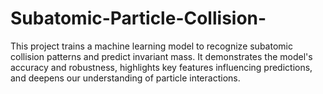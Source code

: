 # Subatomic-Particle-Collision-
This project trains a machine learning model to recognize subatomic collision patterns and predict invariant mass. It demonstrates the model's accuracy and robustness, highlights key features influencing predictions, and deepens our understanding of particle interactions.

